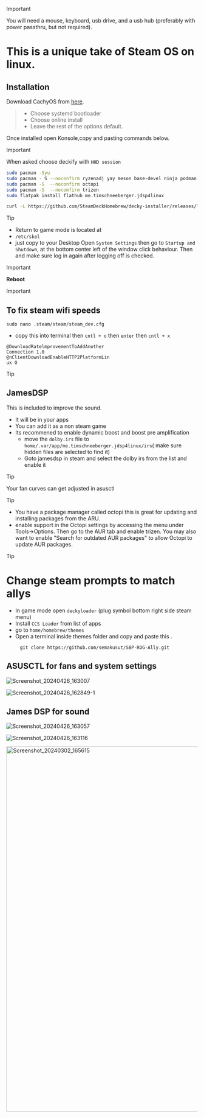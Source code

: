 

> [!IMPORTANT]
> You will need a mouse, keyboard, usb drive, and a usb hub (preferably with power passthru, but not required).

# This is a unique take of Steam OS on linux.

## Installation

Download CachyOS from [here]().
> + Choose systemd bootloader
> + Choose online install
> + Leave the rest of the options default.

Once installed open Konsole,copy and pasting commands below.
> [!IMPORTANT]
> When asked choose deckify with `HHD session`

```sh
sudo pacman -Syu
sudo pacman - S --noconfirm ryzenadj yay meson base-devel ninja podman libgudev rust
sudo pacman -S  --noconfirm octopi
sudo pacman -S  --nocomfirm trizen
sudo flatpak install flathub me.timschneeberger.jdsp4linux
```
```sh
curl -L https://github.com/SteamDeckHomebrew/decky-installer/releases/latest/download/install_release.sh | sh

```
> [!TIP]
> + Return to game mode is located at
> + `/etc/skel`
> + just copy to your Desktop
> Open `System Settings` then go to `Startup and Shutdown`, at the bottom center left of the window click behaviour. Then and make sure log in again after logging off is checked.
 

> [!IMPORTANT]
> **Reboot**
> 

> [!IMPORTANT]
> ## To fix steam wifi speeds
>```
> sudo nano .steam/steam/steam_dev.cfg
> ```
> + copy this into terminal then `cntl + o` then `enter` then `cntl + x`

```
@DownloadRatelmprovementToAddAnother
Connection 1.0
@nClientDownloadEnableHTTP2PlatformLin
ux O
```

> [!TIP]
> ## JamesDSP
> This is included to improve the sound.
> + It will be in your apps
> + You can add it as a non steam game
> + Its recommened to enable dynamic boost and boost pre amplification
>   + move the `dolby.irs` file to `home/.var/app/me.timschneeberger.jdsp4linux/irs`( make sure hidden files are selected to find it)
>   + Goto jamesdsp in steam and select the dolby irs from the list and enable it


> [!TIP]
> Your fan curves can get adjusted in asusctl

>[!TIP]
> + You have a package manager called octopi this is great for updating and installing packages from the ARU.
> + enable support in the Octopi settings by accessing the menu under Tools->Options. Then go to the AUR tab and enable trizen. You may also want to enable "Search for outdated AUR packages" to allow Octopi to update AUR packages.

>[!TIP]
> # Change steam prompts to match allys
> + In game mode open `deckyloader` (plug symbol bottom right side steam menu)
> + Install `CCS Loader` from list of apps
> +  go to `home/homebrew/themes`
> +  Open a terminal inside themes folder and copy and paste this .
 ```
      git clone https://github.com/semakusut/SBP-ROG-Ally.git
```

 ## ASUSCTL for fans and system settings
![Screenshot_20240426_163007](https://github.com/ripplingsnake/Manjaro-SteamOS/assets/144014277/6cc3f4e2-4253-4450-80ad-5932ac54500a)

 
![Screenshot_20240426_162849-1](https://github.com/ripplingsnake/Manjaro-SteamOS/assets/144014277/c59556a4-47e9-4e86-99dc-46f76d322fe6)


## James DSP for sound 
![Screenshot_20240426_163057](https://github.com/ripplingsnake/Manjaro-SteamOS/assets/144014277/51ac3db6-9f96-43d6-90ea-51ad811f3d6a)

![Screenshot_20240426_163116](https://github.com/ripplingsnake/Manjaro-SteamOS/assets/144014277/d785df2d-9c77-4d74-9176-4ab358cf9d8d)








<img width="960" alt="Screenshot_20240302_165615" src="https://github.com/ripplingsnake/Manjaro-SteamOS/assets/144014277/49c9ae42-ddb9-42aa-aef8-08c63910ec77">





